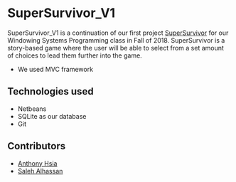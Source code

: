 # SuperSurvivor_V1
SuperSurvivor_V1 is a continuation of our first project [SuperSurvivor](https://github.com/ahsia3/SuperSurviver) for our Windowing Systems Programming class in Fall of 2018. SuperSurvivor is a story-based game where the user will be able to select from a set amount of choices to lead them further into the game. 

- We used MVC framework
## Technologies used
- Netbeans
- SQLite as our database
- Git

## Contributors
- [Anthony Hsia](http://www.github.com/ahsia3)
- [Saleh Alhassan](http://www.github.com/5aleh)
